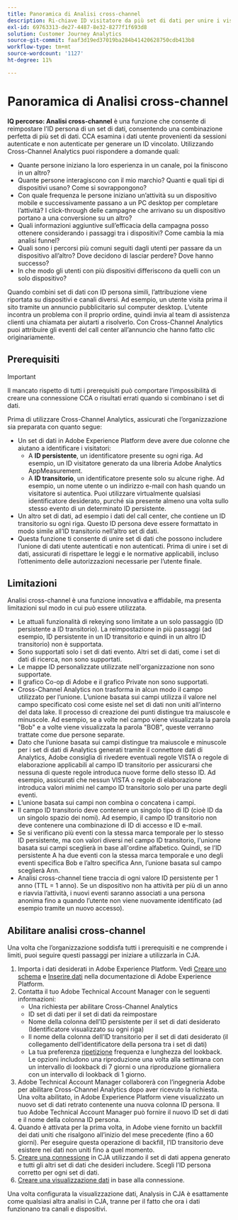 ```yaml
---
title: Panoramica di Analisi cross-channel
description: Ri-chiave ID visitatore da più set di dati per unire i visitatori.
exl-id: 69763313-de27-4487-8e32-8277f1f693d8
solution: Customer Journey Analytics
source-git-commit: faaf3d19ed37019ba284b41420628750cdb413b8
workflow-type: tm+mt
source-wordcount: '1127'
ht-degree: 11%

---
```


# Panoramica di Analisi cross-channel

**IQ percorso: Analisi cross-channel** è una funzione che consente di reimpostare l’ID persona di un set di dati, consentendo una combinazione perfetta di più set di dati. CCA esamina i dati utente provenienti da sessioni autenticate e non autenticate per generare un ID vincolato. Utilizzando Cross-Channel Analytics puoi rispondere a domande quali:

* Quante persone iniziano la loro esperienza in un canale, poi la finiscono in un altro?
* Quante persone interagiscono con il mio marchio? Quanti e quali tipi di dispositivi usano? Come si sovrappongono?
* Con quale frequenza le persone iniziano un’attività su un dispositivo mobile e successivamente passano a un PC desktop per completare l’attività? I click-through delle campagne che arrivano su un dispositivo portano a una conversione su un altro?
* Quali informazioni aggiuntive sull’efficacia della campagna posso ottenere considerando i passaggi tra i dispositivi? Come cambia la mia analisi funnel?
* Quali sono i percorsi più comuni seguiti dagli utenti per passare da un dispositivo all’altro? Dove decidono di lasciar perdere? Dove hanno successo?
* In che modo gli utenti con più dispositivi differiscono da quelli con un solo dispositivo?

Quando combini set di dati con ID persona simili, l’attribuzione viene riportata su dispositivi e canali diversi. Ad esempio, un utente visita prima il sito tramite un annuncio pubblicitario sul computer desktop. L’utente incontra un problema con il proprio ordine, quindi invia al team di assistenza clienti una chiamata per aiutarti a risolverlo. Con Cross-Channel Analytics puoi attribuire gli eventi del call center all’annuncio che hanno fatto clic originariamente.

## Prerequisiti

>[!IMPORTANT]
>
>Il mancato rispetto di tutti i prerequisiti può comportare l’impossibilità di creare una connessione CCA o risultati errati quando si combinano i set di dati.

Prima di utilizzare Cross-Channel Analytics, assicurati che l’organizzazione sia preparata con quanto segue:

* Un set di dati in Adobe Experience Platform deve avere due colonne che aiutano a identificare i visitatori:
   * A **ID persistente**, un identificatore presente su ogni riga. Ad esempio, un ID visitatore generato da una libreria Adobe Analytics AppMeasurement.
   * A **ID transitorio**, un identificatore presente solo su alcune righe. Ad esempio, un nome utente o un indirizzo e-mail con hash quando un visitatore si autentica. Puoi utilizzare virtualmente qualsiasi identificatore desiderato, purché sia presente almeno una volta sullo stesso evento di un determinato ID persistente.
* Un altro set di dati, ad esempio i dati del call center, che contiene un ID transitorio su ogni riga. Questo ID persona deve essere formattato in modo simile all’ID transitorio nell’altro set di dati.
* Questa funzione ti consente di unire set di dati che possono includere l’unione di dati utente autenticati e non autenticati. Prima di unire i set di dati, assicurati di rispettare le leggi e le normative applicabili, incluso l’ottenimento delle autorizzazioni necessarie per l’utente finale.

## Limitazioni 

Analisi cross-channel è una funzione innovativa e affidabile, ma presenta limitazioni sul modo in cui può essere utilizzata.

* Le attuali funzionalità di rekeying sono limitate a un solo passaggio (ID persistente a ID transitorio). La reimpostazione in più passaggi (ad esempio, ID persistente in un ID transitorio e quindi in un altro ID transitorio) non è supportata.
* Sono supportati solo i set di dati evento. Altri set di dati, come i set di dati di ricerca, non sono supportati.
* Le mappe ID personalizzate utilizzate nell&#39;organizzazione non sono supportate.
* Il grafico Co-op di Adobe e il grafico Private non sono supportati.
* Cross-Channel Analytics non trasforma in alcun modo il campo utilizzato per l’unione. L’unione basata sui campi utilizza il valore nel campo specificato così come esiste nel set di dati non uniti all’interno del data lake. Il processo di creazione dei punti distingue tra maiuscole e minuscole. Ad esempio, se a volte nel campo viene visualizzata la parola &quot;Bob&quot; e a volte viene visualizzata la parola &quot;BOB&quot;, queste verranno trattate come due persone separate.
* Dato che l’unione basata sui campi distingue tra maiuscole e minuscole per i set di dati di Analytics generati tramite il connettore dati di Analytics, Adobe consiglia di rivedere eventuali regole VISTA o regole di elaborazione applicabili al campo ID transitorio per assicurarsi che nessuna di queste regole introduca nuove forme dello stesso ID. Ad esempio, assicurati che nessun VISTA o regole di elaborazione introduca valori minimi nel campo ID transitorio solo per una parte degli eventi.
* L’unione basata sui campi non combina o concatena i campi.
* Il campo ID transitorio deve contenere un singolo tipo di ID (cioè ID da un singolo spazio dei nomi). Ad esempio, il campo ID transitorio non deve contenere una combinazione di ID di accesso e ID e-mail.
* Se si verificano più eventi con la stessa marca temporale per lo stesso ID persistente, ma con valori diversi nel campo ID transitorio, l&#39;unione basata sui campi sceglierà in base all&#39;ordine alfabetico. Quindi, se l’ID persistente A ha due eventi con la stessa marca temporale e uno degli eventi specifica Bob e l’altro specifica Ann, l’unione basata sul campo sceglierà Ann.
* Analisi cross-channel tiene traccia di ogni valore ID persistente per 1 anno (TTL = 1 anno). Se un dispositivo non ha attività per più di un anno e riavvia l’attività, i nuovi eventi saranno associati a una persona anonima fino a quando l’utente non viene nuovamente identificato (ad esempio tramite un nuovo accesso).


## Abilitare analisi cross-channel

Una volta che l’organizzazione soddisfa tutti i prerequisiti e ne comprende i limiti, puoi seguire questi passaggi per iniziare a utilizzarla in CJA.

1. Importa i dati desiderati in Adobe Experience Platform. Vedi [Creare uno schema](https://experienceleague.adobe.com/docs/experience-platform/xdm/tutorials/create-schema-ui.html?lang=it) e [Inserire dati](https://experienceleague.adobe.com/docs/experience-platform/ingestion/home.html?lang=it) nella documentazione di Adobe Experience Platform.
1. Contatta il tuo Adobe Technical Account Manager con le seguenti informazioni:
   * Una richiesta per abilitare Cross-Channel Analytics
   * ID set di dati per il set di dati da reimpostare
   * Nome della colonna dell’ID persistente per il set di dati desiderato (Identificatore visualizzato su ogni riga)
   * Il nome della colonna dell’ID transitorio per il set di dati desiderato (il collegamento dell’identificatore della persona tra i set di dati)
   * La tua preferenza [ripetizione](replay.md) frequenza e lunghezza del lookback. Le opzioni includono una riproduzione una volta alla settimana con un intervallo di lookback di 7 giorni o una riproduzione giornaliera con un intervallo di lookback di 1 giorno.
1. Adobe Technical Account Manager collaborerà con l’ingegneria Adobe per abilitare Cross-Channel Analytics dopo aver ricevuto la richiesta. Una volta abilitato, in Adobe Experience Platform viene visualizzato un nuovo set di dati retrato contenente una nuova colonna ID persona. Il tuo Adobe Technical Account Manager può fornire il nuovo ID set di dati e il nome della colonna ID persona.
1. Quando è attivata per la prima volta, in Adobe viene fornito un backfill dei dati uniti che risalgono all’inizio del mese precedente (fino a 60 giorni). Per eseguire questa operazione di backfill, l’ID transitorio deve esistere nei dati non uniti fino a quel momento.
1. [Creare una connessione](../create-connection.md) in CJA utilizzando il set di dati appena generato e tutti gli altri set di dati che desideri includere. Scegli l’ID persona corretto per ogni set di dati.
1. [Creare una visualizzazione dati](/help/data-views/create-dataview.md) in base alla connessione.

<!-- To do: Paragraph on backfill once product and marketing determine the best way forward. -->

Una volta configurata la visualizzazione dati, Analysis in CJA è esattamente come qualsiasi altra analisi in CJA, tranne per il fatto che ora i dati funzionano tra canali e dispositivi.
